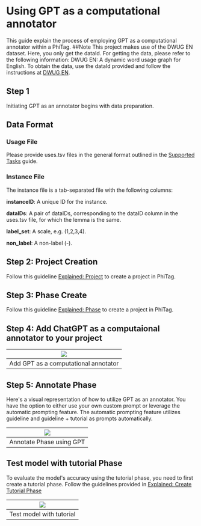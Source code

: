 
# Using GPT as a computational annotator

This guide explain the process of employing GPT as a computational annotator within a PhiTag.
##Note
This project makes use of the DWUG EN dataset. Here, you only get the dataId. For getting the data, please refer to the following information:
DWUG EN: A dynamic word usage graph for English. To obtain the data, use the dataId provided and follow the instructions at [DWUG EN](https://zenodo.org/record/5544443).

## Step 1
Initiating GPT as an annotator begins with data preparation.

## Data Format

### Usage File

Please provide uses.tsv files in the general format outlined in the [Supported Tasks](/guide/guideline/supported-tasks.md) guide.

### Instance File
The instance file is a tab-separated file with the following columns:

**instanceID**: A unique ID for the instance.

**dataIDs**: A pair of dataIDs, corresponding to the dataID column in the uses.tsv file, for which the lemma is the same.

**label_set**: A scale, e.g. (1,2,3,4).

**non_label**: A non-label (-).

## Step 2: Project Creation
Follow this guideline [Explained: Project](/guide/guideline/explained-project.md) to create a project in PhiTag.


## Step 3: Phase Create
Follow this guideline [Explained: Phase](/guide/guideline/explained-phase.md) to create a project in PhiTag.

## Step 4: Add ChatGPT as a computaional annotator to your project

| ![](/guide/add-comp-annotator.gif) |
| :---------------------------------: |
|           Add GPT as a computational annotator          |


## Step 5: Annotate Phase
Here's a visual representation of how to utilize GPT as an annotator. You have the option to either use your own custom prompt or leverage the automatic prompting feature. The automatic prompting feature utilizes guideline and guideline + tutorial as prompts automatically.

| ![](/guide/annotate-phase-using-gpt.gif) |
| :---------------------------------:    |
|    Annotate Phase using GPT      |


## Test model with tutorial Phase
To evaluate the model's accuracy using the tutorial phase, you need to first create a tutorial phase. Follow the guidelines provided in
    [Explained: Create Tutorial Phase](/guide/guideline/explained-how-to-create-tutorial.md)


| ![](/guide/test-with-tutorial.gif)  |
| :-------------------------------------------: |
|    Test model with tutorial               |







